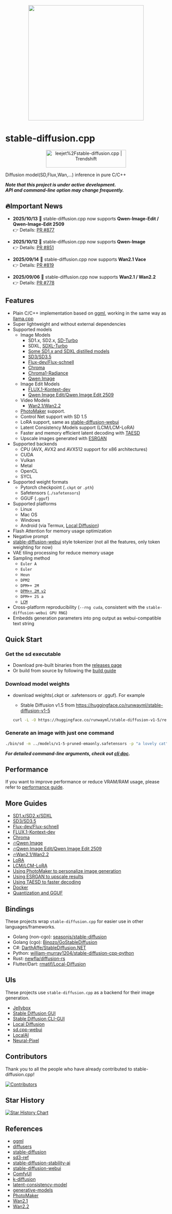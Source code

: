 <p align="center">
  <img src="./assets/cat_with_sd_cpp_42.png" width="360x">
</p>

# stable-diffusion.cpp

<div align="center">
<a href="https://trendshift.io/repositories/9714" target="_blank"><img src="https://trendshift.io/api/badge/repositories/9714" alt="leejet%2Fstable-diffusion.cpp | Trendshift" style="width: 250px; height: 55px;" width="250" height="55"/></a>
</div>

Diffusion model(SD,Flux,Wan,...) inference in pure C/C++

***Note that this project is under active development. \
API and command-line option may change frequently.***

## 🔥Important News

* **2025/10/13** 🚀 stable-diffusion.cpp now supports **Qwen-Image-Edit / Qwen-Image-Edit 2509**  
  👉 Details: [PR #877](https://github.com/leejet/stable-diffusion.cpp/pull/877)

* **2025/10/12** 🚀 stable-diffusion.cpp now supports **Qwen-Image**  
  👉 Details: [PR #851](https://github.com/leejet/stable-diffusion.cpp/pull/851)

* **2025/09/14** 🚀 stable-diffusion.cpp now supports **Wan2.1 Vace**  
  👉 Details: [PR #819](https://github.com/leejet/stable-diffusion.cpp/pull/819)

* **2025/09/06** 🚀 stable-diffusion.cpp now supports **Wan2.1 / Wan2.2**  
  👉 Details: [PR #778](https://github.com/leejet/stable-diffusion.cpp/pull/778)

## Features

- Plain C/C++ implementation based on [ggml](https://github.com/ggml-org/ggml), working in the same way as [llama.cpp](https://github.com/ggml-org/llama.cpp)
- Super lightweight and without external dependencies
- Supported models
  - Image Models
    - SD1.x, SD2.x, [SD-Turbo](https://huggingface.co/stabilityai/sd-turbo)
    - SDXL, [SDXL-Turbo](https://huggingface.co/stabilityai/sdxl-turbo)
    - [Some SD1.x and SDXL distilled models](./docs/distilled_sd.md)
    - [SD3/SD3.5](./docs/sd3.md)
    - [Flux-dev/Flux-schnell](./docs/flux.md)
    - [Chroma](./docs/chroma.md)
    - [Chroma1-Radiance](./docs/chroma_radiance.md)
    - [Qwen Image](./docs/qwen_image.md)
  - Image Edit Models
    - [FLUX.1-Kontext-dev](./docs/kontext.md)
    - [Qwen Image Edit/Qwen Image Edit 2509](./docs/qwen_image_edit.md)
  - Video Models
    - [Wan2.1/Wan2.2](./docs/wan.md)
  - [PhotoMaker](https://github.com/TencentARC/PhotoMaker) support.
  - Control Net support with SD 1.5
  - LoRA support, same as [stable-diffusion-webui](https://github.com/AUTOMATIC1111/stable-diffusion-webui/wiki/Features#lora)
  - Latent Consistency Models support (LCM/LCM-LoRA)
  - Faster and memory efficient latent decoding with [TAESD](https://github.com/madebyollin/taesd)
  - Upscale images generated with [ESRGAN](https://github.com/xinntao/Real-ESRGAN)
- Supported backends
  - CPU (AVX, AVX2 and AVX512 support for x86 architectures)
  - CUDA
  - Vulkan
  - Metal
  - OpenCL
  - SYCL
- Supported weight formats
  - Pytorch checkpoint (`.ckpt` or `.pth`)
  - Safetensors (`./safetensors`)
  - GGUF (`.gguf`)
- Supported platforms
    - Linux
    - Mac OS
    - Windows
    - Android (via Termux, [Local Diffusion](https://github.com/rmatif/Local-Diffusion))
- Flash Attention for memory usage optimization
- Negative prompt
- [stable-diffusion-webui](https://github.com/AUTOMATIC1111/stable-diffusion-webui) style tokenizer (not all the features, only token weighting for now)
- VAE tiling processing for reduce memory usage
- Sampling method
    - `Euler A`
    - `Euler`
    - `Heun`
    - `DPM2`
    - `DPM++ 2M`
    - [`DPM++ 2M v2`](https://github.com/AUTOMATIC1111/stable-diffusion-webui/discussions/8457)
    - `DPM++ 2S a`
    - [`LCM`](https://github.com/AUTOMATIC1111/stable-diffusion-webui/issues/13952)
- Cross-platform reproducibility (`--rng cuda`, consistent with the `stable-diffusion-webui GPU RNG`)
- Embedds generation parameters into png output as webui-compatible text string

## Quick Start

### Get the sd executable

- Download pre-built binaries from the [releases page](https://github.com/leejet/stable-diffusion.cpp/releases)
- Or build from source by following the [build guide](./docs/build.md)

### Download model weights

- download weights(.ckpt or .safetensors or .gguf). For example
    - Stable Diffusion v1.5 from https://huggingface.co/runwayml/stable-diffusion-v1-5

    ```sh
    curl -L -O https://huggingface.co/runwayml/stable-diffusion-v1-5/resolve/main/v1-5-pruned-emaonly.safetensors
    ```

### Generate an image with just one command

```sh
./bin/sd -m ../models/v1-5-pruned-emaonly.safetensors -p "a lovely cat"
```

***For detailed command-line arguments, check out [cli doc](./examples/cli/README.md).***

## Performance

If you want to improve performance or reduce VRAM/RAM usage, please refer to [performance guide](./docs/performance.md).

## More Guides

- [SD1.x/SD2.x/SDXL](./docs/sd.md)
- [SD3/SD3.5](./docs/sd3.md)
- [Flux-dev/Flux-schnell](./docs/flux.md)
- [FLUX.1-Kontext-dev](./docs/kontext.md)
- [Chroma](./docs/chroma.md)
- [🔥Qwen Image](./docs/qwen_image.md)
- [🔥Qwen Image Edit/Qwen Image Edit 2509](./docs/qwen_image_edit.md)
- [🔥Wan2.1/Wan2.2](./docs/wan.md)
- [LoRA](./docs/lora.md)
- [LCM/LCM-LoRA](./docs/lcm.md)
- [Using PhotoMaker to personalize image generation](./docs/photo_maker.md)
- [Using ESRGAN to upscale results](./docs/esrgan.md)
- [Using TAESD to faster decoding](./docs/taesd.md)
- [Docker](./docs/docker.md)
- [Quantization and GGUF](./docs/quantization_and_gguf.md)

## Bindings

These projects wrap `stable-diffusion.cpp` for easier use in other languages/frameworks.

* Golang (non-cgo): [seasonjs/stable-diffusion](https://github.com/seasonjs/stable-diffusion)
* Golang (cgo): [Binozo/GoStableDiffusion](https://github.com/Binozo/GoStableDiffusion)
* C#: [DarthAffe/StableDiffusion.NET](https://github.com/DarthAffe/StableDiffusion.NET)
* Python: [william-murray1204/stable-diffusion-cpp-python](https://github.com/william-murray1204/stable-diffusion-cpp-python)
* Rust: [newfla/diffusion-rs](https://github.com/newfla/diffusion-rs)
* Flutter/Dart: [rmatif/Local-Diffusion](https://github.com/rmatif/Local-Diffusion)

## UIs

These projects use `stable-diffusion.cpp` as a backend for their image generation.

- [Jellybox](https://jellybox.com)
- [Stable Diffusion GUI](https://github.com/fszontagh/sd.cpp.gui.wx)
- [Stable Diffusion CLI-GUI](https://github.com/piallai/stable-diffusion.cpp)
- [Local Diffusion](https://github.com/rmatif/Local-Diffusion)
- [sd.cpp-webui](https://github.com/daniandtheweb/sd.cpp-webui)
- [LocalAI](https://github.com/mudler/LocalAI)
- [Neural-Pixel](https://github.com/Luiz-Alcantara/Neural-Pixel)

## Contributors

Thank you to all the people who have already contributed to stable-diffusion.cpp!

[![Contributors](https://contrib.rocks/image?repo=leejet/stable-diffusion.cpp)](https://github.com/leejet/stable-diffusion.cpp/graphs/contributors)

## Star History

[![Star History Chart](https://api.star-history.com/svg?repos=leejet/stable-diffusion.cpp&type=Date)](https://star-history.com/#leejet/stable-diffusion.cpp&Date)

## References

- [ggml](https://github.com/ggml-org/ggml)
- [diffusers](https://github.com/huggingface/diffusers)
- [stable-diffusion](https://github.com/CompVis/stable-diffusion)
- [sd3-ref](https://github.com/Stability-AI/sd3-ref)
- [stable-diffusion-stability-ai](https://github.com/Stability-AI/stablediffusion)
- [stable-diffusion-webui](https://github.com/AUTOMATIC1111/stable-diffusion-webui)
- [ComfyUI](https://github.com/comfyanonymous/ComfyUI)
- [k-diffusion](https://github.com/crowsonkb/k-diffusion)
- [latent-consistency-model](https://github.com/luosiallen/latent-consistency-model)
- [generative-models](https://github.com/Stability-AI/generative-models/)
- [PhotoMaker](https://github.com/TencentARC/PhotoMaker)
- [Wan2.1](https://github.com/Wan-Video/Wan2.1)
- [Wan2.2](https://github.com/Wan-Video/Wan2.2)
